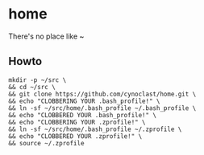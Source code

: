 # home

There's no place like ~

## Howto

    mkdir -p ~/src \
    && cd ~/src \
    && git clone https://github.com/cynoclast/home.git \
    && echo "CLOBBERING YOUR .bash_profile!" \
    && ln -sf ~/src/home/.bash_profile ~/.bash_profile \
    && echo "CLOBBERED YOUR .bash_profile!" \
    && echo "CLOBBERING YOUR .zprofile!" \
    && ln -sf ~/src/home/.bash_profile ~/.zprofile \
    && echo "CLOBBERED YOUR .zprofile!" \
    && source ~/.zprofile
